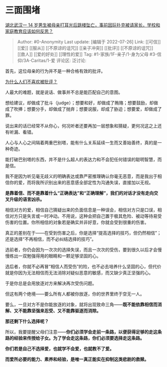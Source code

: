 # 三面围堵
[湖北武汉一 14 岁男生被母亲打耳光后跳楼坠亡，事前因玩扑克被请家长，学校和家庭教育应该如何反思？](https://www.zhihu.com/question/421739665/answer/1482767116)

> Author: #0-Anonymity
> Last update: [编辑于 2022-07-26]
> Link: [[可信]] [[爱]] [[服从]] [[不原谅的诅咒]] [[亲子冲突]] [[批评]] [[不原谅的诅咒]] [[救人]] [[爱的好处]] [[理性的爱]]
> Tag: #1-家族/1F-亲子/1-身为父母 #3-信仰/3A-Caritas/1-爱
> 评论区:
> 泛讨论:

首先，这位母亲的行为并不是一种合格有效的批评。

[为什么人们不喜欢被批评？](https://www.zhihu.com/question/22987136/answer/1434894604)

人最大的难题，就是说话、做事并不总是能匹配自己的意图。

想给建议，却做成了批斗（judge）；想要和好，却做成了贿赂；想要鼓励，却做成了吹捧；想要分手，却做成了抛弃；想要说服，却成了胁迫；想要爱，却做成了罪。

说出来的话已经常不从你心，何况听者还要再加一层想象和猜疑，更何况这之上还有听漏、看错。

人心与人心之间隔着两重巴别塔，能有什么关系延续一生而又善始善终，真的是一种奇迹。

能打破巴别塔的东西，并不是什么超人的表达力和不会犯任何错误的聪明智慧，而是信。

我不是因为听见毫无歧义的明确表达或靠严密推理确认你毫无恶意，而是我出于相信你的爱，而将我所识别出来的恶意感全部定性为沟通失误，直接加以无视。

**是靠着信、而不是靠着什么“正确表达”和“正确理解”，我们的对话才没有走向交叉升级的语言凶杀。**

相信对方的爱，相信自己猜疑出来的负面信息是一种误会，相信对方只是口误，相信对方只是失言或一时冲动。不用说，这种会把自己置于极其危险、被动等待易受伤害的位置。你所相信的对象若是确实并非好意，你就会受到很重的伤害。

真正的差别在于——在受到伤害之后，你是选择“提高选择的技巧，但仍然相信”；还是选择“不再相信，而不必纠结选择的技巧”。

选前者，你仍会因为一次次的选择失误，而且一次次的受伤，要到很久以后才会慢慢练出一双勉强得用的眼睛和一颗足够坚固的心。

选后者，你就不必再冒“相信人而受伤”的险，也不必去培养什么坚固的心，但代价就是你因为无法相信而无法消除对疑似恶意的敏感，而又缺少真正坚强的心。

于是你总是会用放逐对方来解决再次受伤问题。

但这有两个绝境——要么所有人都被你放逐，你的世界里终于空无一人。

要么，一旦对方不是你能放逐的对象，就将出现致命三角——**既不能依靠相信而消解、又不能靠坚强来忍受、又不能靠驱逐而消除。**

**那还剩下什么选择呢？**

所以，我要提醒父母们注意——**你们必须学会走前一条路，以便获得足够的走这条路的经验来传授给子女。为了学会走这条路，你们必须要选择走这条路。**

**你们若是自己不选择爱，也就学不会爱，也就教不了爱。**

**而爱所必要的能力、素养和经验，是唯一真正能实在抑制这类悲剧的救赎。**
